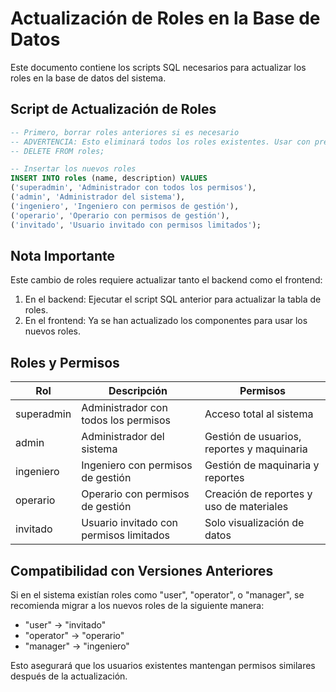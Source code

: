 # Actualización de Roles en la Base de Datos

Este documento contiene los scripts SQL necesarios para actualizar los roles en la base de datos del sistema.

## Script de Actualización de Roles

```sql
-- Primero, borrar roles anteriores si es necesario
-- ADVERTENCIA: Esto eliminará todos los roles existentes. Usar con precaución.
-- DELETE FROM roles;

-- Insertar los nuevos roles
INSERT INTO roles (name, description) VALUES
('superadmin', 'Administrador con todos los permisos'),
('admin', 'Administrador del sistema'),
('ingeniero', 'Ingeniero con permisos de gestión'),
('operario', 'Operario con permisos de gestión'),
('invitado', 'Usuario invitado con permisos limitados');
```

## Nota Importante

Este cambio de roles requiere actualizar tanto el backend como el frontend:

1. En el backend: Ejecutar el script SQL anterior para actualizar la tabla de roles.
2. En el frontend: Ya se han actualizado los componentes para usar los nuevos roles.

## Roles y Permisos

| Rol | Descripción | Permisos |
|-----|-------------|----------|
| superadmin | Administrador con todos los permisos | Acceso total al sistema |
| admin | Administrador del sistema | Gestión de usuarios, reportes y maquinaria |
| ingeniero | Ingeniero con permisos de gestión | Gestión de maquinaria y reportes |
| operario | Operario con permisos de gestión | Creación de reportes y uso de materiales |
| invitado | Usuario invitado con permisos limitados | Solo visualización de datos |

## Compatibilidad con Versiones Anteriores

Si en el sistema existían roles como "user", "operator", o "manager", se recomienda migrar a los nuevos roles de la siguiente manera:

- "user" → "invitado"
- "operator" → "operario"
- "manager" → "ingeniero"

Esto asegurará que los usuarios existentes mantengan permisos similares después de la actualización.

